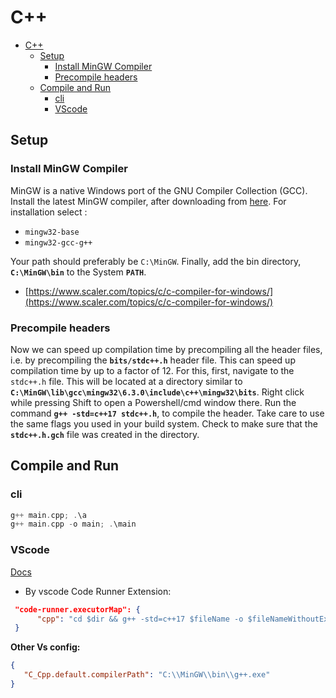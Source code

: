 # C++

- [C++](#c)
  - [Setup](#setup)
    - [Install MinGW Compiler](#install-mingw-compiler)
    - [Precompile headers](#precompile-headers)
  - [Compile and Run](#compile-and-run)
    - [cli](#cli)
    - [VScode](#vscode)

## Setup

### Install MinGW Compiler

MinGW is a native Windows port of the GNU Compiler Collection (GCC). Install the
latest MinGW compiler, after downloading from
[here](https://sourceforge.net/projects/mingw/). For installation select :

-  `mingw32-base`
-  `mingw32-gcc-g++`

Your path should preferably be `C:\MinGW`. Finally, add the bin directory,
**`C:\MinGW\bin`** to the System **`PATH`**.

- [https://www.scaler.com/topics/c/c-compiler-for-windows/](https://www.scaler.com/topics/c/c-compiler-for-windows/)

### Precompile headers

Now we can speed up compilation time by precompiling all the header files, i.e.
by precompiling the **`bits/stdc++.h`** header file. This can speed up
compilation time by up to a factor of 12. For this, first, navigate to the
`stdc++.h` file. This will be located at a directory similar to
**`C:\MinGW\lib\gcc\mingw32\6.3.0\include\c++\mingw32\bits`**. Right click while
pressing Shift to open a Powershell/cmd window there. Run the command
**`g++ -std=c++17 stdc++.h`**, to compile the header. Take care to use the same
flags you used in your build system. Check to make sure that the
**`stdc++.h.gch`** file was created in the directory.

## Compile and Run


### cli

```cpp
g++ main.cpp; .\a
g++ main.cpp -o main; .\main
```

### VScode

[Docs](https://www.geeksforgeeks.org/compiling-with-g-plus-plus/)

-  By vscode Code Runner Extension:

```json
 "code-runner.executorMap": {
      "cpp": "cd $dir && g++ -std=c++17 $fileName -o $fileNameWithoutExt && $dir$fileNameWithoutExt",
 }
```

**Other Vs config:**

```json
{
   "C_Cpp.default.compilerPath": "C:\\MinGW\\bin\\g++.exe"
}
```

